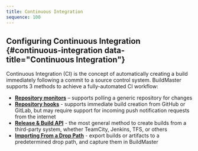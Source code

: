 ```yaml
---
title: Continuous Integration
sequence: 100
---
```


## Configuring Continuous Integration {#continuous-integration data-title="Continuous Integration"}

Continuous Integration (CI) is the concept of automatically creating a build immediately following a commit to a source control system. BuildMaster supports 3 methods to achieve a fully-automated CI workflow:
    
 - **[Repository monitors](continuous-integration/repository-monitors)** – supports	polling a generic repository for changes
 - **[Repository hooks](continuous-integration/repository-hooks)** - supports immediate build creation from GitHub or GitLab, but may require support for incoming push notification requests from the internet
 - **[Release &amp; Build API](/docs/buildmaster/reference/api/release-and-build)** - the most general method to create builds from a third-party system, whether TeamCity, Jenkins, TFS, or others
 - **[Importing From a Drop Path](/docs/buildmaster/builds/external-systems/drop-path)** - export builds or artifacts to a predetermined drop path, and capture them in BuildMaster
 
   